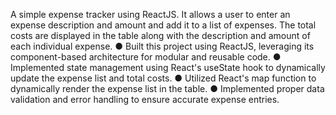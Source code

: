 A simple expense tracker using ReactJS. It allows a user to enter an expense description and amount and add it to a list of expenses. The total costs are displayed in the table along with the description and amount of each individual expense.
● Built this project using ReactJS, leveraging its component-based architecture for modular and reusable code.
● Implemented state management using React's useState hook to dynamically update the expense list and total costs.
● Utilized React's map function to dynamically render the expense list in the table.
● Implemented proper data validation and error handling to ensure accurate expense entries.
